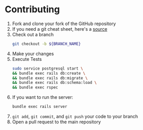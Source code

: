 # Contributing

1. Fork and clone your fork of the GitHub repository
2. If you need a git cheat sheet, here's a [source](https://about.gitlab.com/images/press/git-cheat-sheet.pdf)
3. Check out a branch
    ```bash
   git checkout -b ${BRANCH_NAME}
    ```
4. Make your changes
5. Execute Tests
    ```bash
   sudo service postgresql start \
   && bundle exec rails db:create \
   && bundle exec rails db:migrate \
   && bundle exec rails db:schema:load \
   && bundle exec rspec
   ```
6. If you want to run the server:
   ```bash
   bundle exec rails server
   ```
7. `git add`, `git commit`, and `git push` your code to your branch
8. Open a pull request to the main repository
